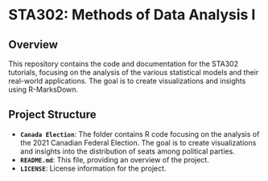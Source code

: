 # STA302: Methods of Data Analysis I

## Overview
This repository contains the code and documentation for the STA302 tutorials, focusing on the analysis of the various statistical models and their real-world applications. The goal is to create visualizations and insights using R-MarksDown.

## Project Structure
- **`Canada Election`**: The folder contains R code focusing on the analysis of the 2021 Canadian Federal Election. The goal is to create visualizations and insights into the distribution of seats among political parties.
- **`README.md`**: This file, providing an overview of the project.
- **`LICENSE`**: License information for the project.
